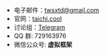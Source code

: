 - 电子邮件：[twsxtd@gmail.com](mailto:twsxtd@gmail.com)
- 官网：[taichi.cool](http://taichi.cool)
- 讨论组：[Telegram](https://t.me/vxp_group)
- QQ 群: 729163976
- 微信公众号: **虚拟框架**